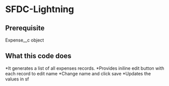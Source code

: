 # SFDC-Lightning
## Prerequisite
Expense__c object
## What this code does
*It generates a list of all expenses records.
*Provides iniline edit button with each record to edit name
*Change name and click save
*Updates the values in sf

